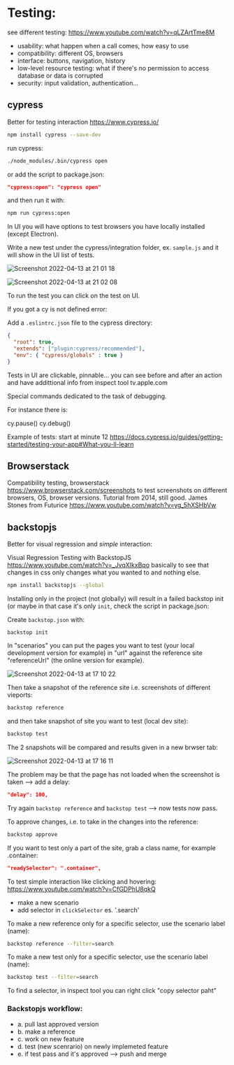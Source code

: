 # Testing:
  
see different testing: https://www.youtube.com/watch?v=qLZArtTme8M
  - usability: what happen when a call comes, how easy to use
  - compatibility: different OS, browsers
  - interface: buttons, navigation, history
  - low-level resource testing: what if there's no permission to access database or data is corrupted
  - security: input validation, authentication...
  
## cypress

Better for testing interaction https://www.cypress.io/
  
```sh
npm install cypress --save-dev
```
  
run cypress:
```sh
./node_modules/.bin/cypress open
```
  
or add the script to package.json:
```json
"cypress:open": "cypress open"
```
  
and then run it with:
```sh
npm run cypress:open
```
  
In UI you will have options to test browsers you have locally installed (except Electron).
  
Write a new test under the cypress/integration folder, ex. `sample.js` and it will show in the UI list of tests.
  
![Screenshot 2022-04-13 at 21 01 18](https://user-images.githubusercontent.com/88823568/163242270-634eb93f-3485-4056-97ab-290e0c8a0064.png)
  
![Screenshot 2022-04-13 at 21 02 08](https://user-images.githubusercontent.com/88823568/163242390-3f692e67-8438-4926-a61c-a09c7434b8ff.png)
  
To run the test you can click on the test on UI.

If you got a cy is not defined error:
  
Add a `.eslintrc.json` file to the cypress directory:

```json
{
  "root": true,
  "extends": ["plugin:cypress/recommended"],
  "env": { "cypress/globals" : true }
}
```
  
Tests in UI are clickable, pinnable... you can see before and after an action and have addittional info from inspect tool tv.apple.com  
  
Special commands dedicated to the task of debugging.

For instance there is:

cy.pause()
cy.debug()
  
Example of tests: start at minute 12 https://docs.cypress.io/guides/getting-started/testing-your-app#What-you-ll-learn

## Browserstack

Compatibility testing, browserstack https://www.browserstack.com/screenshots to test screenshots on different browsers, OS, browser versions.
Tutorial from 2014, still good. James Stones from Futurice https://www.youtube.com/watch?v=yg_5hXSHbVw
  
## backstopjs

Better for visual regression and _simple_ interaction:
  
Visual Regression Testing with BackstopJS https://www.youtube.com/watch?v=_JvqXIkxBqo
basically to see that changes in css only changes what you wanted to and nothing else.
  
```sh
npm install backstopjs --global 
```
  
Installing only in the project (not globally) will result in a failed backstop init (or maybe in that case it's only `init`, check the script in package.json:
  
Create `backstop.json` with:
  
```backstop init```
  
  
In "scenarios" you can put the pages you want to test (your local development version for example) in "url" against the reference site "referenceUrl" (the online version for example).
  
![Screenshot 2022-04-13 at 17 10 22](https://user-images.githubusercontent.com/88823568/163199642-9fada195-436d-461f-9c45-35087099a4a4.png)

 
Then take a snapshot of the reference site i.e. screenshots of different vieports: 

```sh
backstop reference
```
  
and then take snapshot of site you want to test (local dev site):
  
```sh
backstop test
```
  
The 2 snapshots will be compared and results given in a new brwser tab:
  
  
  
![Screenshot 2022-04-13 at 17 16 11](https://user-images.githubusercontent.com/88823568/163200881-703c7d55-f4e9-4380-8bb8-a179ba666ebf.png)

  
  
The problem may be that the page has not loaded when the screenshot is taken --> add a delay:
 
```json
"delay": 100,
```
  
Try again `backstop reference` and `backstop test` --> now tests now pass.
  
To approve changes, i.e. to take in the changes into the reference:
```sh
backstop approve
```
  
  
If you want to test only a part of the site, grab a class name, for example .container:
  
```json
"readySelector": ".container",
```
  

To test simple interaction like clicking and hovering: https://www.youtube.com/watch?v=CfGDPhU8qkQ
  
- make a new scenario
- add selector in `clickSelector` es. '.search'
  
To make a new reference only for a specific selector, use the scenario label (name):

```sh
backstop reference --filter=search
```
To make a new test only for a specific selector, use the scenario label (name):

```sh
backstop test --filter=search
```
  
To find a selector, in inspect tool you can right click "copy selector paht"
  
  
### Backstopjs workflow:
  - a. pull last approved version
  - b. make a reference
  - c. work on new feature
  - d. test (new scenrario) on newly implemeted feature
  - e. if test pass and it's approved --> push and merge
 
